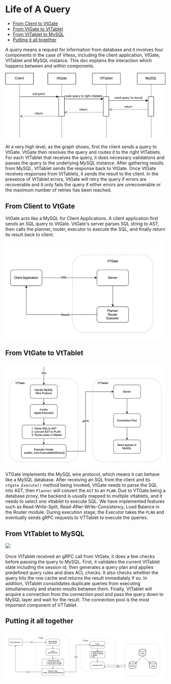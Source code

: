 Life of A Query
=====================

* [From Client to VtGate](#from-client-to-vtgate)
* [From VtGate to VtTablet](#from-vtgate-to-vttablet)
* [From VtTablet to MySQL](#from-vttablet-to-mysql)
* [Putting it all together](#putting-it-all-together)

A query means a request for information from database and it involves four components in the case of Vitess, including the client application, VtGate, VtTablet and MySQL instance. This doc explains the interaction which happens between and within components.

![](images/life_of_a_query.png)

At a very high level, as the graph shows, first the client sends a query to VtGate. VtGate then resolves the query and routes it to the right VtTablets. For each VtTablet that receives the query, it does necessary validations and passes the query to the underlying MySQL instance. After gathering results from MySQL, VtTablet sends the response back to VtGate. Once VtGate receives responses from VtTablets, it sends the result to the client. In the presence of VtTablet errors, VtGate will retry the query if errors are recoverable and it only fails the query if either errors are unrecoverable or the maximum number of retries has been reached.

## From Client to VtGate

VtGate acts like a MySQL for Client Applications. A client application first sends an SQL query to VtGate. VtGate's server parses SQL string to AST, then calls the planner, router, executor to execute the SQL, and finally return its result back to client.

![](images/ClientToVTGate.png)


## From VtGate to VtTablet

![VTGateToVTTablet](images/VTGateToVTTablet.png)

VTGate implements the MySQL wire protocol, which means it can behave like a MySQL database.
After receiving an SQL from the client and its `vtgate.Execute()` method being invoked, VtGate needs to parse the SQL into AST, then `Planner` will convert the `AST` to an `PLAN`. 
Due to VTGate being a database proxy, the backend is usually mapped to multiple vttablets, and it needs to select one vttablet to execute SQL. We have implemented features such as Read-Write-Split, Read-After-Write-Consistency, Load Balance in the Router module.
During execution stage, the Executor takes the `PLAN` and eventually sends gRPC requests to VTTablet to execute the queries.

## From VtTablet to MySQL
![](images/VTTabletToMySQL.jpg)

Once VtTablet received an gRPC call from VtGate, it does a few checks before passing the query to MySQL. First, it validates the current VtTablet state including the session id, then generates a query plan and applies predefined query rules and does ACL checks. It also checks whether the query hits the row cache and returns the result immediately if so. In addition, VtTablet consolidates duplicate queries from executing simultaneously and shares results between them. 
Finally, VtTablet will acquire a connection from the connection pool and pass the query down to MySQL layer and wait for the result.
The connection pool is the most important component of VTTablet.

## Putting it all together

![](images/PutAllTogether.png)
